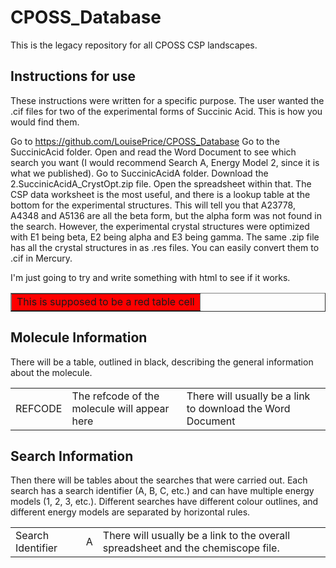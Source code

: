 <link rel="stylesheet" href="0.MolecularDiagrams/cpossstyle.css" type="text/css" />
<link rel="shortcut icon" href="0.MolecularDiagrams/favicon.ico" />

# CPOSS_Database
This is the legacy repository for all CPOSS CSP landscapes.

## Instructions for use

These instructions were written for a specific purpose.  The user wanted the .cif files for two of the experimental forms of Succinic Acid.  This is how you would find them.

Go to https://github.com/LouisePrice/CPOSS_Database  Go to the SuccinicAcid folder.  Open and read the Word Document to see which search you want (I would recommend Search A, Energy Model 2, since it is what we published).  Go to SuccinicAcidA folder.  Download the 2.SuccinicAcidA_CrystOpt.zip file.  Open the spreadsheet within that.  The CSP data worksheet is the most useful, and there is a lookup table at the bottom for the experimental structures.  This will tell you that A23778, A4348 and A5136 are all the beta form, but the alpha form was not found in the search.  However, the experimental crystal structures were optimized with E1 being beta, E2 being alpha and E3 being gamma.  The same .zip file has all the crystal structures in as .res files.  You can easily convert them to .cif in Mercury.

I'm just going to try and write something with html to see if it works.

<table border="1"><tr><td bgcolor="red">This is supposed to be a red table cell</td></tr></table>

## Molecule Information

There will be a table, outlined in black, describing the general information about the molecule.

<table class="molTable"><tr><td>REFCODE</td><td>The refcode of the molecule will appear here</td><td>There will usually be a link to download the Word Document</td></tr></table>

## Search Information

Then there will be tables about the searches that were carried out.  Each search has a search identifier (A, B, C, etc.) and can have multiple energy models (1, 2, 3, etc.).  Different searches have different colour outlines, and different energy models are separated by horizontal rules.

<table class="searchATable"><tr><td>Search Identifier</td><td>A</td><td>There will usually be a <span class="blue">link</span> to the overall spreadsheet and the chemiscope file.</td></tr></table>

</html>
